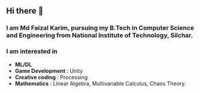 ## Hi there 👋
### I am Md Faizal Karim, pursuing my B.Tech in Computer Science and Engineering from National Institute of Technology, Silchar.
### I am interested in
* <b>ML/DL </b>
* <b>Game Development</b> : Unity
* <b>Creative coding</b> : Processing
* <b>Mathematics</b> : Linear Algebra, Multivariable Calculus, Chaos Theory. 
<!--
**FaizalKarim280280/FaizalKarim280280** is a ✨ _special_ ✨ repository because its `README.md` (this file) appears on your GitHub profile.

Here are some ideas to get you started:

- 🔭 I’m currently working on ...
- 🌱 I’m currently learning ...
- 👯 I’m looking to collaborate on ...
- 🤔 I’m looking for help with ...
- 💬 Ask me about ...
- 📫 How to reach me: ...
- 😄 Pronouns: ...
- ⚡ Fun fact: ...
-->
